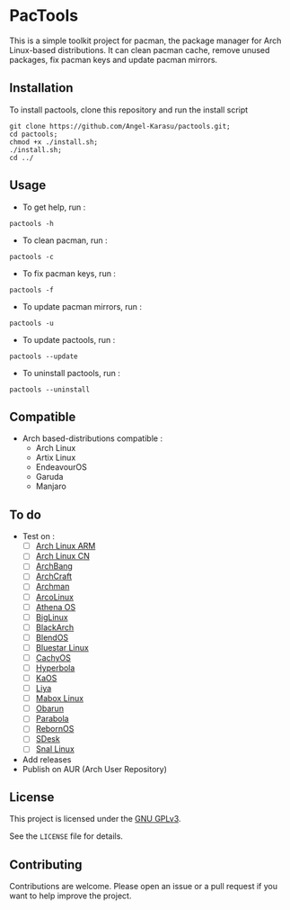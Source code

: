 # PacTools

This is a simple toolkit project for pacman, the package manager for Arch Linux-based distributions. It can clean pacman cache, remove unused packages, fix pacman keys and update pacman mirrors.

## Installation

To install pactools, clone this repository and run the install script
```shell
git clone https://github.com/Angel-Karasu/pactools.git;
cd pactools;
chmod +x ./install.sh;
./install.sh;
cd ../
```

## Usage

- To get help, run :
```shell
pactools -h
```

- To clean pacman, run :
```shell
pactools -c
```

- To fix pacman keys, run :
```shell
pactools -f
```

- To update pacman mirrors, run :
```shell
pactools -u
```

- To update pactools, run :
```shell
pactools --update
```

- To uninstall pactools, run :
```shell
pactools --uninstall
```

## Compatible

- Arch based-distributions compatible : 
  - Arch Linux
  - Artix Linux
  - EndeavourOS
  - Garuda
  - Manjaro

## To do

- Test on : 
  - [ ] [Arch Linux ARM](https://archlinuxarm.org/)
  - [ ] [Arch Linux CN](https://github.com/archlinuxcn/repo?tab=readme-ov-file)
  - [ ] [ArchBang](https://distrowatch.com/table.php?distribution=archbang)
  - [ ] [ArchCraft](https://distrowatch.com/table.php?distribution=archcraft)
  - [ ] [Archman](https://distrowatch.com/table.php?distribution=archman)
  - [ ] [ArcoLinux](https://distrowatch.com/table.php?distribution=arco)
  - [ ] [Athena OS](https://distrowatch.com/table.php?distribution=athena)
  - [ ] [BigLinux](https://distrowatch.com/table.php?distribution=biglinux)
  - [ ] [BlackArch](https://distrowatch.com/table.php?distribution=blackarch)
  - [ ] [BlendOS](https://distrowatch.com/table.php?distribution=blendos)
  - [ ] [Bluestar Linux](https://distrowatch.com/table.php?distribution=bluestar)
  - [ ] [CachyOS](https://distrowatch.com/table.php?distribution=Cachyos)
  - [ ] [Hyperbola](https://distrowatch.com/table.php?distribution=hyperbola)
  - [ ] [KaOS](https://distrowatch.com/table.php?distribution=kaos)
  - [ ] [Liya](https://distrowatch.com/table.php?distribution=liya)
  - [ ] [Mabox Linux](https://distrowatch.com/table.php?distribution=mabox)
  - [ ] [Obarun](https://distrowatch.com/table.php?distribution=obarun)
  - [ ] [Parabola](https://distrowatch.com/table.php?distribution=parabola)
  - [ ] [RebornOS](https://distrowatch.com/table.php?distribution=rebornos)
  - [ ] [SDesk](https://distrowatch.com/table.php?distribution=sdesk)
  - [ ] [Snal Linux](https://distrowatch.com/table.php?distribution=snal)
 
- Add releases
- Publish on AUR (Arch User Repository)

## License

This project is licensed under the [GNU GPLv3](https://choosealicense.com/licenses/gpl-3.0/).

See the `LICENSE` file for details.

## Contributing

Contributions are welcome. Please open an issue or a pull request if you want to help improve the project.
